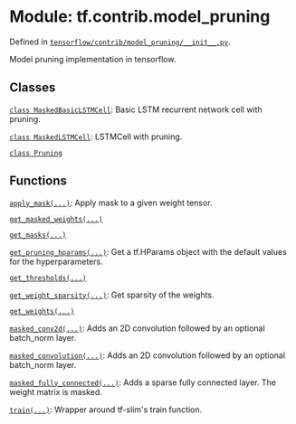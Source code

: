 <div itemscope itemtype="http://developers.google.com/ReferenceObject">
<meta itemprop="name" content="tf.contrib.model_pruning" />
</div>

# Module: tf.contrib.model_pruning



Defined in [`tensorflow/contrib/model_pruning/__init__.py`](https://www.tensorflow.org/code/tensorflow/contrib/model_pruning/__init__.py).

Model pruning implementation in tensorflow.

## Classes

[`class MaskedBasicLSTMCell`](../../tf/contrib/model_pruning/MaskedBasicLSTMCell.md): Basic LSTM recurrent network cell with pruning.

[`class MaskedLSTMCell`](../../tf/contrib/model_pruning/MaskedLSTMCell.md): LSTMCell with pruning.

[`class Pruning`](../../tf/contrib/model_pruning/Pruning.md)

## Functions

[`apply_mask(...)`](../../tf/contrib/model_pruning/apply_mask.md): Apply mask to a given weight tensor.

[`get_masked_weights(...)`](../../tf/contrib/model_pruning/get_masked_weights.md)

[`get_masks(...)`](../../tf/contrib/model_pruning/get_masks.md)

[`get_pruning_hparams(...)`](../../tf/contrib/model_pruning/get_pruning_hparams.md): Get a tf.HParams object with the default values for the hyperparameters.

[`get_thresholds(...)`](../../tf/contrib/model_pruning/get_thresholds.md)

[`get_weight_sparsity(...)`](../../tf/contrib/model_pruning/get_weight_sparsity.md): Get sparsity of the weights.

[`get_weights(...)`](../../tf/contrib/model_pruning/get_weights.md)

[`masked_conv2d(...)`](../../tf/contrib/model_pruning/masked_conv2d.md): Adds an 2D convolution followed by an optional batch_norm layer.

[`masked_convolution(...)`](../../tf/contrib/model_pruning/masked_conv2d.md): Adds an 2D convolution followed by an optional batch_norm layer.

[`masked_fully_connected(...)`](../../tf/contrib/model_pruning/masked_fully_connected.md): Adds a sparse fully connected layer. The weight matrix is masked.

[`train(...)`](../../tf/contrib/model_pruning/train.md): Wrapper around tf-slim's train function.

